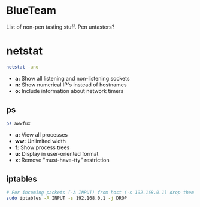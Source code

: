 # BlueTeam
List of non-pen tasting stuff. Pen untasters?

# netstat
```bash
netstat -ano
```
- **a:** Show all listening and non-listening sockets
- **n:** Show numerical IP's instead of hostnames
- **o:** Include information about network timers

## ps
```bash
ps awwfux
```
- **a:** View all processes
- **ww:** Unlimited width
- **f:** Show process trees
- **u:** Display in user-oriented format
- **x:** Remove "must-have-tty" restriction

## iptables
```bash
# For incoming packets (-A INPUT) from host (-s 192.168.0.1) drop them (-j DROP)
sudo iptables -A INPUT -s 192.168.0.1 -j DROP
```
